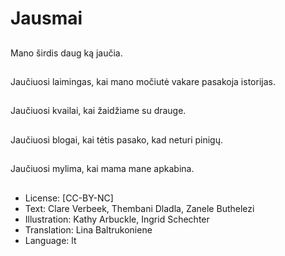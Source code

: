 # Jausmai

##
Mano širdis daug ką jaučia.

##
Jaučiuosi laimingas, kai mano močiutė vakare pasakoja istorijas.

##
Jaučiuosi kvailai, kai žaidžiame su drauge.

##
Jaučiuosi blogai, kai tėtis pasako, kad neturi pinigų.

##
Jaučiuosi mylima, kai mama mane apkabina.

##
* License: [CC-BY-NC]
* Text: Clare Verbeek, Thembani Dladla, Zanele Buthelezi
* Illustration: Kathy Arbuckle, Ingrid Schechter
* Translation: Lina Baltrukoniene
* Language: lt
